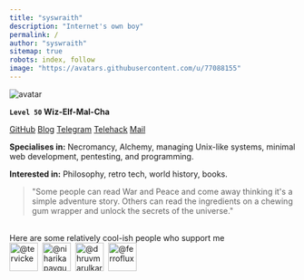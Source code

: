 ```yaml
---
title: "syswraith"
description: "Internet's own boy"
permalink: /
author: "syswraith"
sitemap: true
robots: index, follow
image: "https://avatars.githubusercontent.com/u/77088155"
---
```



![avatar](https://avatars.githubusercontent.com/u/77088155)

**`Level 50`     Wiz-Elf-Mal-Cha**

[GitHub](https://github.com/syswraith)  [Blog](https://syswraith.github.io/blog)  [Telegram](https://t.me/syswraith)  [Telehack](https://telehack.com/u/rflash)  [Mail](mailto:syswraith@proton.me)

**Specialises in:** Necromancy, Alchemy, managing Unix-like systems, minimal web development, pentesting, and programming.
 
**Interested in:** Philosophy, retro tech, world history, books.

> "Some people can read War and Peace and come away thinking it's a simple adventure story. Others can read the ingredients on a chewing gum wrapper and unlock the secrets of the universe."

<br>
Here are some relatively cool-ish people who support me

<span style="display:inline-flex;gap:8px;align-items:center">
  <a href="https://tervicke.github.io" target="_blank" rel="noopener noreferrer"><img src="https://github.com/tervicke.png" style="height:50px;border-radius:0" alt="@tervicke"></a>
  <a href="https://niharikapaygude.github.io" target="_blank" rel="noopener noreferrer"><img src="https://github.com/niharikapaygude.png" style="height:50px;border-radius:0" alt="@niharikapaygude"></a>
  <a href="https://dhruvmarulkar.github.io" target="_blank" rel="noopener noreferrer"><img src="https://github.com/dhruvmarulkar.png" style="height:50px;border-radius:0" alt="@dhruvmarulkar"></a>
  <a href="https://ferroflux.github.io" target="_blank" rel="noopener noreferrer"><img src="https://github.com/ferroflux.png" style="height:50px;border-radius:0" alt="@ferroflux"></a>
</span>
